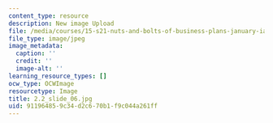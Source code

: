 ```yaml
---
content_type: resource
description: New image Upload
file: /media/courses/15-s21-nuts-and-bolts-of-business-plans-january-iap-2014/911964859c34d2c670b1f9c044a261ff_2.2_slide_06.jpg
file_type: image/jpeg
image_metadata:
  caption: ''
  credit: ''
  image-alt: ''
learning_resource_types: []
ocw_type: OCWImage
resourcetype: Image
title: 2.2_slide_06.jpg
uid: 91196485-9c34-d2c6-70b1-f9c044a261ff
---
```


